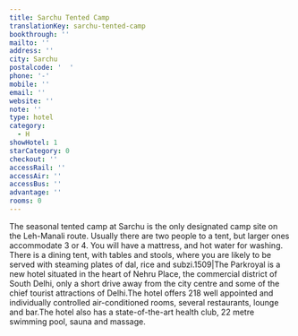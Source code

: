 ```yaml
---
title: Sarchu Tented Camp
translationKey: sarchu-tented-camp
bookthrough: ''
mailto: ''
address: ''
city: Sarchu
postalcode: '  '
phone: '-'
mobile: ''
email: ''
website: ''
note: ''
type: hotel
category:
  - H
showHotel: 1
starCategory: 0
checkout: ''
accessRail: ''
accessAir: ''
accessBus: ''
advantage: ''
rooms: 0
---
```

The seasonal tented camp at Sarchu is the only designated camp site on the Leh-Manali route. Usually there are two people to a tent, but larger ones accommodate 3 or 4. You will have a mattress, and hot water for washing. There is a dining tent, with tables and stools, where you are likely to be served with steaming plates of dal, rice and subzi.1509|The Parkroyal is a new hotel situated in the heart of Nehru Place, the commercial district of South Delhi, only a short drive away from the city centre and some of the chief tourist attractions of Delhi.The hotel offers 218 well appointed and individually controlled air-conditioned rooms, several restaurants, lounge and bar.The hotel also has a state-of-the-art health club, 22 metre swimming pool, sauna and massage.